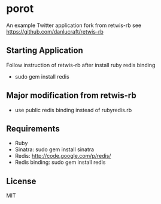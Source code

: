 porot
=====

An example Twitter application fork from retwis-rb
see https://github.com/danlucraft/retwis-rb

Starting Application
--------------------

Follow instruction of retwis-rb after install ruby redis binding

 * sudo gem install redis

Major modification from retwis-rb
---------------------------------

 * use public redis binding instead of rubyredis.rb

Requirements
------------

 * Ruby
 * Sinatra: sudo gem install sinatra
 * Redis: http://code.google.com/p/redis/
 * Redis binding: sudo gem install redis

License
-------

MIT
